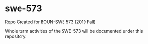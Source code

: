# swe-573
Repo Created for BOUN-SWE 573 (2019 Fall)

Whole term activities of the SWE-573 will be documented under this repository.
